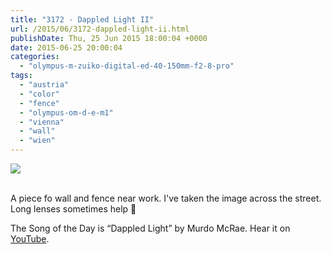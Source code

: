 ```yaml
---
title: "3172 - Dappled Light II"
url: /2015/06/3172-dappled-light-ii.html
publishDate: Thu, 25 Jun 2015 18:00:04 +0000
date: 2015-06-25 20:00:04
categories: 
  - "olympus-m-zuiko-digital-ed-40-150mm-f2-8-pro"
tags: 
  - "austria"
  - "color"
  - "fence"
  - "olympus-om-d-e-m1"
  - "vienna"
  - "wall"
  - "wien"
---
```

<div class="container">
<div class="center"><a target="_blank" href="https://d25zfm9zpd7gm5.cloudfront.net/1200x1200/2015/20150602_120258_lr.jpg"><img src="https://d25zfm9zpd7gm5.cloudfront.net/0600x0600/2015/20150602_120258_lr.jpg" /></a></div>
</div>
<br />

A piece fo wall and fence near work. I've taken the image across the street. Long lenses sometimes help 🙂

The Song of the Day is “Dappled Light” by Murdo McRae. Hear it on <a href="https://www.youtube.com/watch?v=6Dawa4QdJNE" target="_blank">YouTube</a>.
